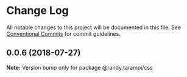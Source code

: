 # Change Log

All notable changes to this project will be documented in this file.
See [Conventional Commits](https://conventionalcommits.org) for commit guidelines.

<a name="0.0.6"></a>
## 0.0.6 (2018-07-27)

**Note:** Version bump only for package @randy.tarampi/css
